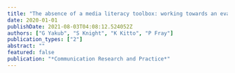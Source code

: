 ```yaml
---
title: "The absence of a media literacy toolbox: working towards an evaluation tool"
date: 2020-01-01
publishDate: 2021-08-03T04:08:12.524052Z
authors: ["G Yakub", "S Knight", "K Kitto", "P Fray"]
publication_types: ["2"]
abstract: ""
featured: false
publication: "*Communication Research and Practice*"
---
```


